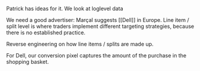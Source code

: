 
Patrick has ideas for it.
We look at loglevel data

We need a good advertiser: Marçal suggests [[Dell]] in Europe.
Line item / split level is where traders implement different targeting strategies, because there is no established practice.

Reverse engineering on how line items / splits are made up.

For Dell, our conversion pixel captures the amount of the purchase in the shopping basket.